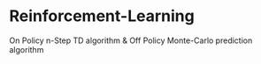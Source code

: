 # Reinforcement-Learning
On Policy n-Step TD algorithm &amp; Off Policy Monte-Carlo prediction algorithm

